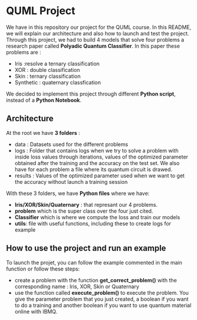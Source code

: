 # QUML Project
We have in this repository our project for the QUML course. In this README, we will explain our architecture and also how to launch and test the project. Through this project, we had to build 4 models that solve four problems a research paper called **Polyadic Quantum Classifier**. In this paper these problems are : 
- Iris :resolve a ternary classification  
- XOR : double classification
- Skin : ternary classification
- Synthetic : quaternary classfication

We decided to implement this project through different **Python script**, instead of a **Python Notebook**. 

## Architecture
At the root we have **3 folders** :
- data : Datasets used for the different problems
- logs : Folder that contains logs when we try to solve a problem with inside loss values through iterations, values of the optimized parameter obtained after the training and the accuracy on the test set. We also have for each problem a file where its quantum circuit is drawed.
- results : Values of the optimized parameter used when we want to get the accuracy without launch a training session

With these 3 folders, we have **Python files** where we have:
- **Iris/XOR/Skin/Quaternary** : that represant our 4 problems. 
- **problem** which is the super class over the four just cited.
- **Classifier** which is where we compute the loss and train our models
- **utils**: file with useful functions, including these to create logs for example

## How to use the project and run an example
To launch the projet, you can follow the example commented  in the main function or follow these steps:
- create a problem with the function **get_correct_problem()** with the corresponding name : Iris, XOR, Skin or Quaternary
- use the function called **execute_problem()** to execute the problem. You give the parameter problem that you just created, a boolean if you want to do a training and another boolean if you want to use quantum material online with IBMQ.
